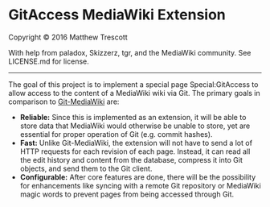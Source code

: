# GitAccess MediaWiki Extension

Copyright © 2016 Matthew Trescott

With help from paladox, Skizzerz, tgr, and the MediaWiki community. See LICENSE.md for license.

-----

The goal of this project is to implement a special page Special:GitAccess to allow access to the content of a MediaWiki wiki via Git. The primary goals in comparison to [Git-MediaWiki](https://github.com/Git-MediaWiki/Git-MediaWiki/wiki/) are:

- **Reliable:** Since this is implemented as an extension, it will be able to store data that MediaWiki would otherwise be unable to store, yet are essential for proper operation of Git (e.g. commit hashes).
- **Fast:** Unlike Git-MediaWiki, the extension will not have to send a lot of HTTP requests for each revision of each page. Instead, it can read all the edit history and content from the database, compress it into Git objects, and send them to the Git client.
- **Configurable:** After core features are done, there will be the possibility for enhancements like syncing with a remote Git repository or MediaWiki magic words to prevent pages from being accessed through Git.

